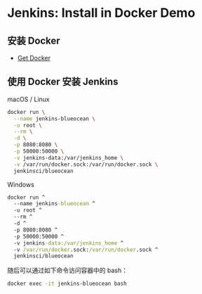 # Jenkins: Install in Docker Demo

## 安装 Docker

- [Get Docker](https://docs.docker.com/install/)

## 使用 Docker 安装 Jenkins

macOS / Linux

```bash
docker run \
  --name jenkins-blueocean \
  -u root \
  --rm \
  -d \
  -p 8080:8080 \
  -p 50000:50000 \
  -v jenkins-data:/var/jenkins_home \
  -v /var/run/docker.sock:/var/run/docker.sock \
  jenkinsci/blueocean
```

Windows

```bat
docker run ^
  --name jenkins-blueocean ^
  -u root ^
  --rm ^
  -d ^
  -p 8080:8080 ^
  -p 50000:50000 ^
  -v jenkins-data:/var/jenkins_home ^
  -v /var/run/docker.sock:/var/run/docker.sock ^
  jenkinsci/blueocean
```

随后可以通过如下命令访问容器中的 bash：

```bash
docker exec -it jenkins-blueocean bash
```